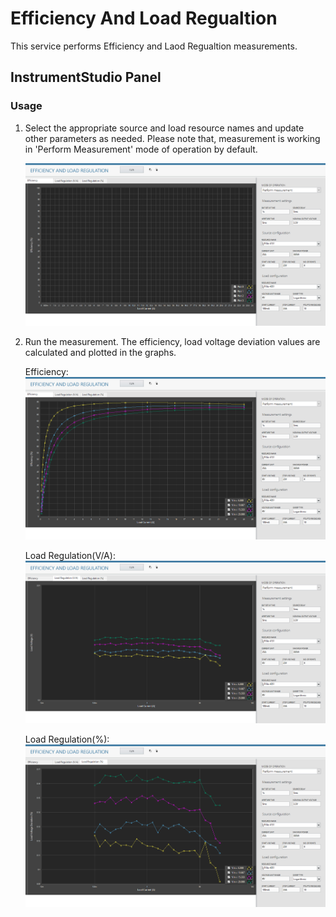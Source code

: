 # Efficiency And Load Regualtion
This service performs Efficiency and Laod Regualtion measurements.

## InstrumentStudio Panel

### Usage

1. Select the appropriate source and load resource names and update other parameters as needed. Please note that, measurement is working in 'Perform Measurement' mode of operation by default.

   ![alt text](meas-images/eff-and-lr-config.png)

2. Run the measurement. The efficiency, load voltage deviation values are calculated and plotted in the graphs.
   
   Efficiency:
   ![alt text](meas-images/eff-and-lr-efficiency.png)

   Load Regulation(V/A):
   ![alt text](meas-images/eff-and-lr-load-volt.png)

   Load Regulation(%):
   ![alt text](meas-images/eff-and-lr-load-volt-dev.png)



